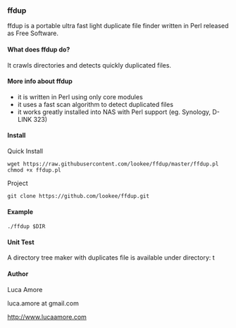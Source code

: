 ### ffdup ###

ffdup is a portable ultra fast light duplicate file finder written in Perl released as Free Software.

#### What does ffdup do? ####

It crawls directories and detects quickly duplicated files.

#### More info about ffdup ####

* it is written in Perl using only core modules
* it uses a fast scan algorithm to detect duplicated files
* it works greatly installed into NAS with Perl support (eg. Synology, D-LINK 323)

#### Install ####

Quick Install
```
wget https://raw.githubusercontent.com/lookee/ffdup/master/ffdup.pl 
chmod +x ffdup.pl
```

Project
```
git clone https://github.com/lookee/ffdup.git
```

#### Example ####

```
./ffdup $DIR

```

#### Unit Test ####

A directory tree maker with duplicates file is available under directory: t


#### Author ###
Luca Amore

luca.amore at gmail.com

http://www.lucaamore.com
